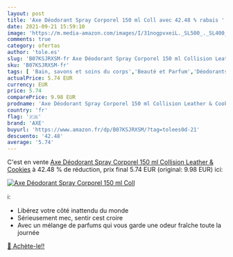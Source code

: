 ```yaml
---
layout: post
title: 'Axe Déodorant Spray Corporel 150 ml Coll avec 42.48 % rabais '
date: 2021-09-21 15:59:10
image: 'https://m.media-amazon.com/images/I/31nogpvxeiL._SL500_._SL400_.jpg'
comments: true
category: ofertas
author: 'tole.es'
slug: 'B07KSJRXSM-fr Axe Déodorant Spray Corporel 150 ml Collision Leather &...'
sku: 'B07KSJRXSM-fr'
tags: [ 'Bain, savons et soins du corps','Beauté et Parfum','Déodorants et anti-transpirants','axe', ]
actualPrice: 5.74 EUR
currency: EUR
price: 5.74
comparePrice: 9.98 EUR
prodname: 'Axe Déodorant Spray Corporel 150 ml Collision Leather & Cookies'
country: 'fr'
flag: '🇫🇷'
brand: 'AXE'
buyurl: 'https://www.amazon.fr/dp/B07KSJRXSM/?tag=tolees0d-21'
descuento: '42.48'
average: '5.74'
---
```


C'est en vente [Axe Déodorant Spray Corporel 150 ml Collision Leather & Cookies](https://www.amazon.fr/dp/B07KSJRXSM/?tag=tolees0d-21)  à  42.48 % de réduction, prix final  5.74 EUR (original: 9.98 EUR) ici:

[![Axe Déodorant Spray Corporel 150 ml Coll](https://m.media-amazon.com/images/I/31nogpvxeiL._SL500_._SL400_.jpg)](https://www.amazon.fr/dp/B07KSJRXSM/?tag=tolees0d-21)

ℹ️:

- Libérez votre côté inattendu du monde
- Sérieusement mec, sentir cest croire
- Avec un mélange de parfums qui vous garde une odeur fraîche toute la journée

[🛒 Achète-le!!](https://www.amazon.fr/dp/B07KSJRXSM/?tag=tolees0d-21)
